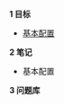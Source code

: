 
**1 目标**
* [基本配置](https://vuepress.vuejs.org/zh/config/#%E5%9F%BA%E6%9C%AC%E9%85%8D%E7%BD%AE)

**2 笔记**
* 基本配置  

**3 问题库**